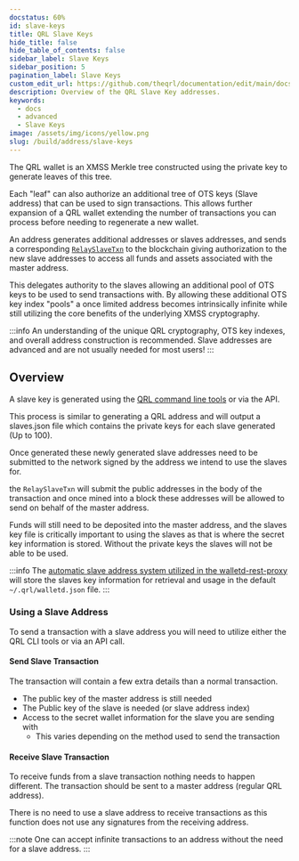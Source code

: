 ```yaml
---
docstatus: 60%
id: slave-keys
title: QRL Slave Keys
hide_title: false
hide_table_of_contents: false
sidebar_label: Slave Keys
sidebar_position: 5
pagination_label: Slave Keys
custom_edit_url: https://github.com/theqrl/documentation/edit/main/docs/Build/Address/slaves.md
description: Overview of the QRL Slave Key addresses.
keywords:
  - docs
  - advanced
  - Slave Keys
image: /assets/img/icons/yellow.png
slug: /build/address/slave-keys
---
```


The QRL wallet is an XMSS Merkle tree constructed using the private key to generate leaves of this tree. 

Each "leaf" can also authorize an additional tree of OTS keys (Slave address) that can be used to sign transactions. This allows further expansion of a QRL wallet extending the number of transactions you can process before needing to regenerate a new wallet.

An address generates additional addresses or slaves addresses, and sends a corresponding [`RelaySlaveTxn`](/api/wallet-api#relayslavetxn) to the blockchain giving authorization to the new slave addresses to access all funds and assets associated with the master address. 

This delegates authority to the slaves allowing an additional pool of OTS keys to be used to send transactions with. By allowing these additional OTS key index "pools" a once limited address becomes intrinsically infinite while still utilizing the core benefits of the underlying XMSS cryptography.

:::info
An understanding of the unique QRL cryptography, OTS key indexes, and overall address construction is recommended.
Slave addresses are advanced and are not usually needed for most users!
:::

## Overview

A slave key is generated using the [QRL command line tools](use/node/node-cli/node-cli-slave-xmss) or via the API.

This process is similar to generating a QRL address and will output a slaves.json file which contains the private keys for each slave generated (Up to 100).

Once generated these newly generated slave addresses need to be submitted to the network signed by the address we intend to use the slaves for.

the `RelaySlaveTxn` will submit the public addresses in the body of the transaction and once mined into a block these addresses will be allowed to send on behalf of the master address.

Funds will still need to be deposited into the master address, and the slaves key file is critically important to using the slaves as that is where the secret key information is stored. Without the private keys the slaves will not be able to be used.

:::info
The [automatic slave address system utilized in the walletd-rest-proxy](/api/walletd-rest-proxy#automatic-slave-transactions) will store the slaves key information for retrieval and usage in the default `~/.qrl/walletd.json` file.
:::


### Using a Slave Address

To send a transaction with a slave address you will need to utilize either the QRL CLI tools or via an API call. 

#### Send Slave Transaction

The transaction will contain a few extra details than a normal transaction.

- The public key of the master address is still needed
- The Public key of the slave is needed (or slave address index)
- Access to the secret wallet information for the slave you are sending with
  - This varies depending on the method used to send the transaction

#### Receive Slave Transaction

To receive funds from a slave transaction nothing needs to happen different. The transaction should be sent to a master address (regular QRL address). 

There is no need to use a slave address to receive transactions as this function does not use any signatures from the receiving address. 

:::note
One can accept infinite transactions to an address without the need for a slave address.
:::